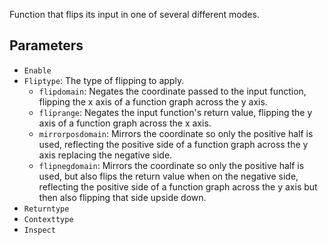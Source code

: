 Function that flips its input in one of several different modes.

## Parameters

* `Enable`
* `Fliptype`: The type of flipping to apply.
  * `flipdomain`: Negates the coordinate passed to the input function, flipping the x axis of a function graph across the y axis.
  * `fliprange`: Negates the input function's return value, flipping the y axis of a function graph across the x axis.
  * `mirrorposdomain`: Mirrors the coordinate so only the positive half is used, reflecting the positive side of a function graph across the y axis replacing the negative side.
  * `flipnegdomain`: Mirrors the coordinate so only the positive half is used, but also flips the return value when on the negative side, reflecting the positive side of a function graph across the y axis but then also flipping that side upside down.
* `Returntype`
* `Contexttype`
* `Inspect`